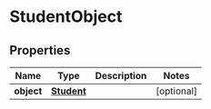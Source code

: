# StudentObject

## Properties
Name | Type | Description | Notes
------------ | ------------- | ------------- | -------------
**object** | [**Student**](Student.md) |  |  [optional]
